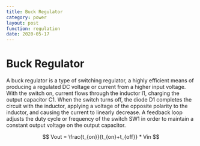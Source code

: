 ```yaml
---
title: Buck Regulator
category: power
layout: post
function: regulation
date: 2020-05-17
---
```


# Buck Regulator

<object type="image/svg+xml" data="{{site.baseurl}}/out/svg/buck regulator.svg" alt="" width="500" height="200"></object>

A buck regulator is a type of switching regulator, a highly efficient
means of producing a regulated DC voltage or current from a
higher input voltage. With the switch on, current flows through the
inductor I1, charging the output capacitor C1. When the switch
turns off, the diode D1 completes the circuit with the inductor,
applying a voltage of the opposite polarity to the inductor, and
causing the current to linearly decrease. A feedback loop adjusts
the duty cycle or frequency of the switch SW1 in order to maintain
a constant output voltage on the output capacitor.

$$ Vout = \frac{t_{on}}{t_{on}+t_{off}} * Vin $$